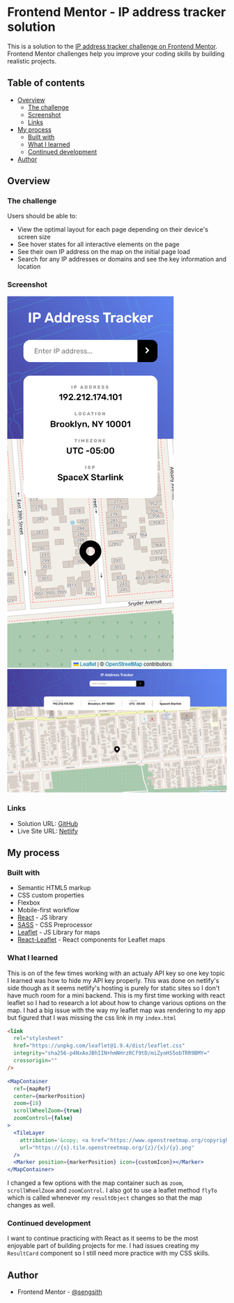 # Frontend Mentor - IP address tracker solution

This is a solution to the [IP address tracker challenge on Frontend Mentor](https://www.frontendmentor.io/challenges/ip-address-tracker-I8-0yYAH0). Frontend Mentor challenges help you improve your coding skills by building realistic projects.

## Table of contents

- [Overview](#overview)
  - [The challenge](#the-challenge)
  - [Screenshot](#screenshot)
  - [Links](#links)
- [My process](#my-process)
  - [Built with](#built-with)
  - [What I learned](#what-i-learned)
  - [Continued development](#continued-development)
- [Author](#author)

## Overview

### The challenge

Users should be able to:

- View the optimal layout for each page depending on their device's screen size
- See hover states for all interactive elements on the page
- See their own IP address on the map on the initial page load
- Search for any IP addresses or domains and see the key information and location

### Screenshot

![](./screenshot.png)
![](./screenshot2.png)

### Links

- Solution URL: [GitHub](https://github.com/Sengsith/ip-address-tracker)
- Live Site URL: [Netlify](https://ahreo-iptracker.netlify.app/)

## My process

### Built with

- Semantic HTML5 markup
- CSS custom properties
- Flexbox
- Mobile-first workflow
- [React](https://reactjs.org/) - JS library
- [SASS](https://sass-lang.com/) - CSS Preprocessor
- [Leaflet](https://leafletjs.com/) - JS Library for maps
- [React-Leaflet](https://react-leaflet.js.org/) - React components for Leaflet maps

### What I learned

This is on of the few times working with an actualy API key so one key topic I learned was how to hide my API key properly. This was done on netlify's side though as it seems netlify's hosting is purely for static sites so I don't have much room for a mini backend. This is my first time working with react leaflet so I had to research a lot about how to change various options on the map. I had a big issue with the way my leaflet map was rendering to my app but figured that I was missing the css link in my `index.html`

```html
<link
  rel="stylesheet"
  href="https://unpkg.com/leaflet@1.9.4/dist/leaflet.css"
  integrity="sha256-p4NxAoJBhIIN+hmNHrzRCf9tD/miZyoHS5obTRR9BMY="
  crossorigin=""
/>
```

```jsx
<MapContainer
  ref={mapRef}
  center={markerPosition}
  zoom={18}
  scrollWheelZoom={true}
  zoomControl={false}
>
  <TileLayer
    attribution='&copy; <a href="https://www.openstreetmap.org/copyright">OpenStreetMap</a> contributors'
    url="https://{s}.tile.openstreetmap.org/{z}/{x}/{y}.png"
  />
  <Marker position={markerPosition} icon={customIcon}></Marker>
</MapContainer>
```

I changed a few options with the map container such as `zoom`, `scrollWheelZoom` and `zoomControl`. I also got to use a leaflet method `flyTo` which is called whenever my `resultObject` changes so that the map changes as well.

### Continued development

I want to continue practicing with React as it seems to be the most enjoyable part of building projects for me. I had issues creating my `ResultCard` component so I still need more practice with my CSS skills.

## Author

- Frontend Mentor - [@sengsith](https://www.frontendmentor.io/profile/Sengsith)

